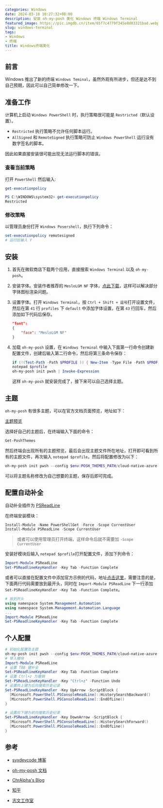 ```yaml
---
categories: Windows
date: 2024-03-18 10:27:32+08:00
description: 安装 oh-my-posh 美化 Windows 终端 Windows Terminal
featured_image: https://pic.imgdb.cn/item/65f7c4779f345e8d03321bad.webp
slug: windows-terminal
tags:
- Windows
- 终端
title: Windows终端美化
---
```


## 前言

Windows 推出了新的终端 `Windows Teminal`，虽然外观有所进步，但还是达不到自己预期，因此可以自己简单修改一下。

## 准备工作

计算机上启动 `Windows PowerShell` 时，执行策略很可能是 `Restricted`（默认设置）。

- `Restricted` 执行策略不允许任何脚本运行。 
- `AllSigned` 和 `RemoteSigned` 执行策略可防止 `Windows PowerShell` 运行没有数字签名的脚本。

因此如果直接安装很可能出现无法运行脚本的错误。

### 查看当前策略

打开 `PowerShell` 然后输入:

```powershell
get-executionpolicy

PS C:\WINDOWS\system32> get-executionpolicy
Restricted
```

### 修改策略

以管理员身份打开 `Windows Posershell`，执行下列命令：

```powershell
set-executionpolicy remotesigned
# 运行后输入 Y
```

## 安装

1. 首先在微软商店下载两个应用，直接搜索 `Windows Terminal` 以及 `oh-my-posh`。

2. 安装字体。安装作者推荐的 `MesloLGM NF` 字体，[点此下载](https://github.com/ryanoasis/nerd-fonts/releases/download/v2.1.0/Meslo.zip)，这样可以解决部分字体图标渲染问题。

3. 设置字体。打开 `Windows Terminal`，按 `Ctrl + Shift + 逗号`打开设置文件，然后在第 `41` 行 `profiles` 下 `default` 中添加字体设置，在第 `43` 行回车，然后添加如下代码后保存。
   ```json
   "font":
   {
       "face": "MesloLGM NF"
   }
   ```

4. 加载 `oh-my-posh` 设置，在 `Windows Terminal` 中输入下面第一行命令创建新配置文件，创建后输入第二行命令，然后将第三条命令保存：
   ```powershell
   if (!(Test-Path -Path $PROFILE )) { New-Item -Type File -Path $PROFILE -Force }
   notepad $profile
   oh-my-posh init pwsh | Invoke-Expression
   ```
   
   这样 `oh-my-posh` 就安装完成了，接下来可以自己选择主题。

## 主题

`oh-my-posh` 有很多主题，可以在官方文档页面预览，地址如下：

[主题预览](https://ohmyposh.dev/docs/themes)

选择好自己的主题后，在终端输入下面的命令：

```powershell
Get-PoshThemes
```

然后终端会出现所有的主题预览，最后会出现主题文件所在地址，打开即可看到所有的主题文件，再次输入 `notepad $profile`，然后将配置修改为以下：

```powershell
oh-my-posh init pwsh --config $env:POSH_THEMES_PATH/cloud-native-azure.omp.json | Invoke-Expression
```

可以将主题名称修改为自己想要的主题，保存后即可完成。

## 配置自动补全

自动补全插件为 [PSReadLine](https://github.com/PowerShell/PSReadLine)

在终端安装模块：

```powershell
Install-Module -Name PowerShellGet -Force -Scope CurrentUser
Install-Module PSReadLine -Scope CurrentUser
```

> 或者可以使用管理员打开终端，这样命令后就不需要加 `-Scope CurrentUser`

安装好模块后输入 `notepad $profile`打开配置文件，添加下列命令：

```powershell
Import-Module PSReadLine
Set-PSReadlineKeyHandler -Key Tab -Function Complete
```

或者可以直接在配置文件中添加官方示例的代码，地址[点击这里](https://raw.githubusercontent.com/PowerShell/PSReadLine/master/PSReadLine/SamplePSReadLineProfile.ps1)，需要注意的是，下面两行代码需要放到最开头，同时在 `Import-Module PSReadLine` 下一行添加 `Set-PSReadlineKeyHandler -Key Tab -Function Complete`。

```powershell
# 放到开头
using namespace System.Management.Automation
using namespace System.Management.Automation.Language
...
Import-Module PSReadLine
Set-PSReadlineKeyHandler -Key Tab -Function Complete

```

## 个人配置

```powershell
# 初始化配置及主题
oh-my-posh init pwsh --config $env:POSH_THEMES_PATH/cloud-native-azure.omp.json | Invoke-Expression
# 导入模块
Import-Module PSReadLine
# 设置 TAB 键补全
Set-PSReadlineKeyHandler -Key Tab -Function Complete
# 设置 Ctrl+z 为撤销
Set-PSReadLineKeyHandler -Key "Ctrl+z" -Function Undo
# 设置向上键为后向搜索历史记录
Set-PSReadLineKeyHandler -Key UpArrow -ScriptBlock {
  [Microsoft.PowerShell.PSConsoleReadLine]::HistorySearchBackward()
  [Microsoft.PowerShell.PSConsoleReadLine]::EndOfLine()
}
 
# 设置向下键为前向搜索历史纪录
Set-PSReadLineKeyHandler -Key DownArrow -ScriptBlock {
  [Microsoft.PowerShell.PSConsoleReadLine]::HistorySearchForward()
  [Microsoft.PowerShell.PSConsoleReadLine]::EndOfLine()
}
```



## 参考

- [syxdevcode 博客](https://syxdevcode.github.io/2021/09/04/PowerShell%EF%BC%9A%E5%9B%A0%E4%B8%BA%E5%9C%A8%E6%AD%A4%E7%B3%BB%E7%BB%9F%E4%B8%8A%E7%A6%81%E6%AD%A2%E8%BF%90%E8%A1%8C%E8%84%9A%E6%9C%AC%EF%BC%8C%E8%A7%A3%E5%86%B3%E6%96%B9%E6%B3%95/)

- [oh-my-posh 文档](https://ohmyposh.dev/docs/themes)

- [ChrAlpha's Blog](https://blog.ichr.me/post/windows-terminal-configuration/#%E6%9B%B4%E8%BF%9B%E4%B8%80%E6%AD%A5%E2%80%94%E2%80%94Oh-My-Posh)

- [知乎](https://zhuanlan.zhihu.com/p/354603010)
- [志文工作室](https://lzw.me/a/windows-terminal-update-oh-my-posh.html/comment-page-1)